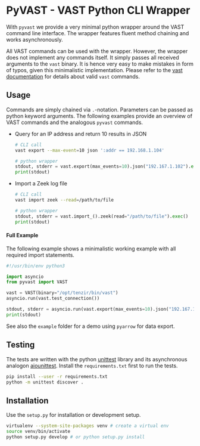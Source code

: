 PyVAST - VAST Python CLI Wrapper
================================

With `pyvast` we provide a very minimal python wrapper around the VAST command
line interface. The wrapper features fluent method chaining and works
asynchronously.

All VAST commands can be used with the wrapper. However, the wrapper does not
implement any commands itself. It simply passes all received arguments to the
`vast` binary. It is hence very easy to make mistakes in form of typos, given
this minimalistic implementation. Please refer to the
[vast documentation](https://docs.tenzir.com/) for details about valid `vast`
commands.

## Usage

Commands are simply chained via `.`-notation. Parameters can be passed as python
keyword arguments. The following examples provide an overview of VAST commands
and the analogous `pyvast` commands.

- Query for an IP address and return 10 results in JSON
  ```sh
  # CLI call
  vast export --max-event=10 json ':addr == 192.168.1.104'
  ```
  ```py
  # python wrapper
  stdout, stderr = vast.export(max_events=10).json("192.167.1.102").exec()
  print(stdout)
  ```
- Import a Zeek log file
  ```sh
  # CLI call
  vast import zeek --read=/path/to/file
  ```
  ```py
  # python wrapper
  stdout, stderr = vast.import_().zeek(read="/path/to/file").exec()
  print(stdout)
  ```

#### Full Example

The following example shows a minimalistic working example with all required
import statements.

```py
#!/usr/bin/env python3

import asyncio
from pyvast import VAST

vast = VAST(binary="/opt/tenzir/bin/vast")
asyncio.run(vast.test_connection())

stdout, stderr = asyncio.run(vast.export(max_events=10).json("192.167.1.102").exec())
print(stdout)
```

See also the `example` folder for a demo using `pyarrow` for data export.

## Testing

The tests are written with the python
[unittest](https://docs.python.org/3/library/unittest.html) library and its
asynchronous analogon [aiounittest](https://pypi.org/project/aiounittest/).
Install the `requirements.txt` first to run the tests.

```sh
pip install --user -r requirements.txt
python -m unittest discover .
```

## Installation

Use the `setup.py` for installation or development setup.

```sh
virtualenv --system-site-packages venv # create a virtual env
source venv/bin/activate
python setup.py develop # or python setup.py install
```
